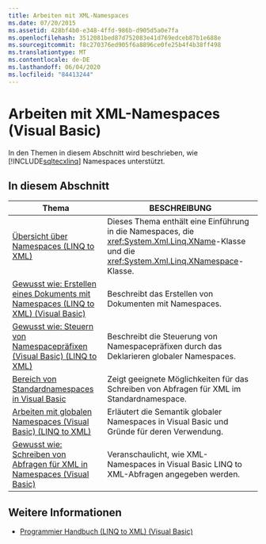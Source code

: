 ```yaml
---
title: Arbeiten mit XML-Namespaces
ms.date: 07/20/2015
ms.assetid: 428bf4b0-e348-4ffd-986b-d905d5a0e7fa
ms.openlocfilehash: 3512081bed87d752083e41d769edceb87b1e688e
ms.sourcegitcommit: f8c270376ed905f6a8896ce0fe25b4f4b38ff498
ms.translationtype: MT
ms.contentlocale: de-DE
ms.lasthandoff: 06/04/2020
ms.locfileid: "84413244"
---
```

# <a name="working-with-xml-namespaces-visual-basic"></a>Arbeiten mit XML-Namespaces (Visual Basic)
In den Themen in diesem Abschnitt wird beschrieben, wie [!INCLUDE[sqltecxlinq](~/includes/sqltecxlinq-md.md)] Namespaces unterstützt.  
  
## <a name="in-this-section"></a>In diesem Abschnitt  
  
|Thema|BESCHREIBUNG|  
|-----------|-----------------|  
|[Übersicht über Namespaces (LINQ to XML)](namespaces-overview-linq-to-xml.md)|Dieses Thema enthält eine Einführung in die Namespaces, die <xref:System.Xml.Linq.XName>-Klasse und die <xref:System.Xml.Linq.XNamespace>-Klasse.|  
|[Gewusst wie: Erstellen eines Dokuments mit Namespaces (LINQ to XML) (Visual Basic)](how-to-create-a-document-with-namespaces.md)|Beschreibt das Erstellen von Dokumenten mit Namespaces.|  
|[Gewusst wie: Steuern von Namespacepräfixen (Visual Basic) (LINQ to XML)](how-to-control-namespace-prefixes-linq-to-xml.md)|Beschreibt die Steuerung von Namespacepräfixen durch das Deklarieren globaler Namespaces.|  
|[Bereich von Standardnamespaces in Visual Basic](scope-of-default-namespaces.md)|Zeigt geeignete Möglichkeiten für das Schreiben von Abfragen für XML im Standardnamespace.|  
|[Arbeiten mit globalen Namespaces (Visual Basic) (LINQ to XML)](working-with-global-namespaces-linq-to-xml.md)|Erläutert die Semantik globaler Namespaces in Visual Basic und Gründe für deren Verwendung.|  
|[Gewusst wie: Schreiben von Abfragen für XML in Namespaces (Visual Basic)](how-to-write-queries-on-xml-in-namespaces.md)|Veranschaulicht, wie XML-Namespaces in Visual Basic LINQ to XML-Abfragen angegeben werden.|  
  
## <a name="see-also"></a>Weitere Informationen

- [Programmier Handbuch (LINQ to XML) (Visual Basic)](programming-guide-linq-to-xml.md)
